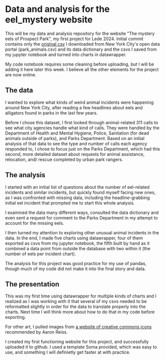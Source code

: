 # Data and analysis for the eel_mystery website

 This will be my data and analysis repository for the website "The mystery eels of Prospect Park", my first project for Lede 2024. Initial commit contains only the [original csv](https://data.cityofnewyork.us/Environment/Urban-Park-Ranger-Animal-Condition-Response/fuhs-xmg2/about_data) I downloaded from New York City's open data portal (park_animals.csv) and its data dictionary and the csvs I saved from my jupyter notebook and turned into charts in datawrapper.

 My code notebook requires some cleaning before uploading, but I will be adding it here later this week. I believe all the other elements for the project are now online.

## The data
I wanted to explore what kinds of weird animal incidents were happening around New York City, after reading a few headlines about eels and alligators found in parks in the last few years. 

 Before I chose this dataset, I first looked through animal-related 311 calls to see what city agencies handle what kind of calls. They were handled by the Department of Health and Mental Hygiene, Police, Sanitation (for dead animals outside of parks), and Parks Department. Based on an initial analysis of that data to see the type and number of calls each agency responded to, I chose to focus just on the Parks Department, which had this second, more detailed dataset about  requests for animal assistance, relocation, and/ rescue completed by urban park rangers.

## The analysis
 I started with an initial list of questions about the number of eel-related incidents and similar incidents, but quickly found myself facing new ones, as I was confronted with missing data, including the headline-grabbing initial eel incident that prompted me to start this whole analysis. 

 I examined the data many different ways, consulted the data dictionary and even sent a request for comment to the Parks Department in my attempt to account for the missing eels. 

 I then turned my attention to exploring other unusual animal incidents in the data. In the end, I made five charts using datawrapper, four of them exported as csvs from my jupyter notebook, the fifth built by hand as it combined a data point from outside the database with two within it (the number of eels per incident chart). 

 The analysis for this project was good practice for my use of pandas, though much of my code did not make it into the final story and data.

## The presentation
 This was my first time using datawrapper for multiple kinds of charts and I realized as I was working with it that several of my csvs needed to be reformatted slightly in order for the data to translate properly into the charts. Next time I will think more about how to do that in my code before exporting.

For other art, I pulled images from [a website of creative commons icons](https://thenounproject.com/) recommended by Aaron Reiss.

I created my first functioning website for this project, and successfully uploaded it to github. I used a template Soma provided, which was easy to use, and something I will definietly get faster at with practice. 
